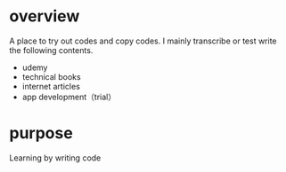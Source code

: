 # overview

A place to try out codes and copy codes. I mainly transcribe or test write the following contents.

- udemy
- technical books
- internet articles
- app development（trial）

# purpose

Learning by writing code
